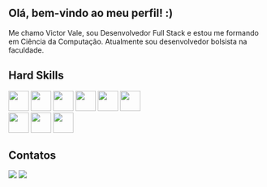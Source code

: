 ## Olá, bem-vindo ao meu perfil! :)

<p> Me chamo Victor Vale, sou Desenvolvedor Full Stack e estou me formando em Ciência da Computação. Atualmente sou desenvolvedor bolsista na faculdade. </p>

## Hard Skills
<div>
  <img loading="lazy" src="https://cdn.jsdelivr.net/gh/devicons/devicon@latest/icons/csharp/csharp-original.svg" width="40" height="40"/>
  <img loading="lazy" src="https://cdn.jsdelivr.net/gh/devicons/devicon@latest/icons/dotnetcore/dotnetcore-original.svg" width="40" height="40"/>
  <img loading="lazy" src="https://cdn.jsdelivr.net/gh/devicons/devicon@latest/icons/html5/html5-original.svg" width="40" height="40"/>
  <img loading="lazy" src="https://cdn.jsdelivr.net/gh/devicons/devicon@latest/icons/css3/css3-original.svg" width="40" height="40"/>
  <img loading="lazy" src="https://cdn.jsdelivr.net/gh/devicons/devicon@latest/icons/java/java-original.svg" width="40" height="40"/>
  <img loading="lazy" src="https://cdn.jsdelivr.net/gh/devicons/devicon@latest/icons/spring/spring-original.svg" width="40" height="40"/> <br>
  <img loading="lazy" src="https://cdn.jsdelivr.net/gh/devicons/devicon@latest/icons/mysql/mysql-original.svg" width="40" height="40"/>
  <img loading="lazy" src="https://cdn.jsdelivr.net/gh/devicons/devicon@latest/icons/microsoftsqlserver/microsoftsqlserver-original.svg" width="40" height="40"/>
  <img loading="lazy" src="https://cdn.jsdelivr.net/gh/devicons/devicon@latest/icons/mongodb/mongodb-original.svg" width="40" height="40"/>
</div>
   
 ## Contatos
 <div>
   <a href="https://www.linkedin.com/in/jvictor-vale/" target="_blank"><img loading="lazy" src="https://img.shields.io/badge/-LinkedIn-%230077B5?style=for-the-badge&logo=linkedin&logoColor=white" target="_blank"></a>   
   <a href = "mailto:joaovictorvale06@gmail.com"><img loading="lazy" src="https://img.shields.io/badge/Gmail-D14836?style=for-the-badge&logo=gmail&logoColor=white" target="_blank"></a>
 </div>
